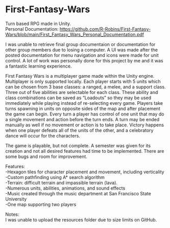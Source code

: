 # First-Fantasy-Wars
Turn based RPG made in Unity.  
Personal Documentation: https://github.com/R-Robins/First-Fantasy-Wars/blob/main/First_Fantasy_Wars_Personal_Documentation.pdf  
  
I was unable to retrieve final group documentaion or documentation for other group members due to losing a computer. A UI was made after the posted documentation for menu navigation and icons were made for unit control. A lot of work was personally done for this project by me and it was a fantastic learning experience. 

First Fantasy Wars is a multiplayer game made within the Unity engine.  Multiplayer is only supported locally. Each player starts with 5 units which can be chosen from 3 base classes: a ranged, a melee, and a support class. Three out of five abilities are selectable for each class. These ability and class combinations can be saved as “Loadouts” so they may be used immediately while playing instead of re-selecting every game. Players take turns spawning in units on opposite sides of the map and after placement the game can begin. Every turn a player has control of one unit that may do a single movement and action before the turn ends. A turn may be ended manually as well if no movement or action is to take place. Victory happens when one player defeats all of the units of the other, and a celebratory dance will occur for the characters. 

The game is playable, but not complete. A semester was given for its creation and not all desired features had time to be implemented. There are some bugs and room for improvement.

Features:  
-Hexagon tiles for character placement and movement, including verticality    
-Custom pathfinding using A* search algorithm  
-Terrain: difficult terrain and impassible terrain (lava).  
-Numerous units, abilities, animations, and sound effects  
-Music created through the music department at San Francisco State University  
-One map supporting two players  

Notes:  
I was unable to upload the resources folder due to size limits on GitHub.
